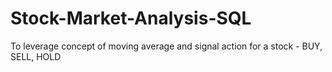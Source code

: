 # Stock-Market-Analysis-SQL
To leverage concept of moving average and signal action for a stock - BUY, SELL, HOLD
